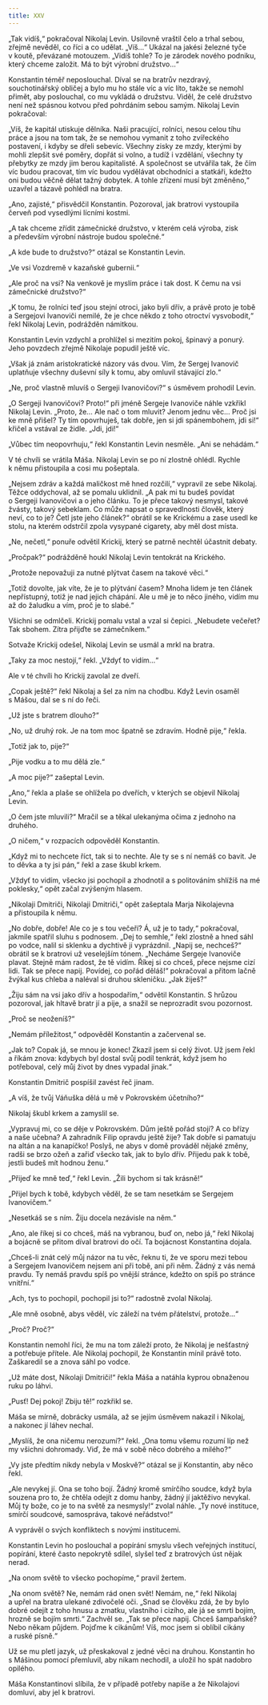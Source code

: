 ```yaml
---
title: XXV
---
```


„Tak vidíš,“ pokračoval Nikolaj Levin. Usilovně vraštil čelo a trhal sebou, zřejmě nevěděl, co říci a co udělat. „Víš…“ Ukázal na jakési železné tyče v koutě, převázané motouzem. „Vidíš tohle? To je zárodek nového podniku, který chceme založit. Má to být výrobní družstvo…“

Konstantin téměř neposlouchal. Díval se na bratrův nezdravý, souchotinářský obličej a bylo mu ho stále víc a víc líto, takže se nemohl přimět, aby poslouchal, co mu vykládá o družstvu. Viděl, že celé družstvo není než spásnou kotvou před pohrdáním sebou samým. Nikolaj Levin pokračoval:

„Víš, že kapitál utiskuje dělníka. Naši pracující, rolníci, nesou celou tíhu práce a jsou na tom tak, že se nemohou vymanit z toho zvířeckého postavení, i kdyby se dřeli sebevíc. Všechny zisky ze mzdy, kterými by mohli zlepšit své poměry, dopřát si volno, a tudíž i vzdělání, všechny ty přebytky ze mzdy jim berou kapitalisté. A společnost se utvářila tak, že čím víc budou pracovat, tím víc budou vydělávat obchodníci a statkáři, kdežto oni budou věčně dělat tažný dobytek. A tohle zřízení musí být změněno,“ uzavřel a tázavě pohlédl na bratra.

„Ano, zajisté,“ přisvědčil Konstantin. Pozoroval, jak bratrovi vystoupila červeň pod vysedlými lícními kostmi.

„A tak chceme zřídit zámečnické družstvo, v kterém celá výroba, zisk a především výrobní nástroje budou společné.“

„A kde bude to družstvo?“ otázal se Konstantin Levin.

„Ve vsi Vozdremě v kazaňské gubernii.“

„Ale proč na vsi? Na venkově je myslím práce i tak dost. K čemu na vsi zámečnické družstvo?“

„K tomu, že rolníci teď jsou stejní otroci, jako byli dřív, a právě proto je tobě a Sergejovi Ivanoviči nemilé, že je chce někdo z toho otroctví vysvobodit,“ řekl Nikolaj Levin, podrážděn námitkou.

Konstantin Levin vzdychl a prohlížel si mezitím pokoj, špinavý a ponurý. Jeho povzdech zřejmě Nikolaje popudil ještě víc.

„Však já znám aristokratické názory vás dvou. Vím, že Sergej Ivanovič uplatňuje všechny duševní síly k tomu, aby omluvil stávající zlo.“

„Ne, proč vlastně mluvíš o Sergeji Ivanovičovi?“ s úsměvem prohodil Levin.

„O Sergeji Ivanovičovi? Proto!“ při jméně Sergeje Ivanoviče náhle vzkřikl Nikolaj Levin. „Proto, že… Ale nač o tom mluvit? Jenom jednu věc… Proč jsi ke mně přišel? Ty tím opovrhuješ, tak dobře, jen si jdi spánembohem, jdi si!“ křičel a vstával ze židle. „Jdi, jdi!“

„Vůbec tím neopovrhuju,“ řekl Konstantin Levin nesměle. „Ani se nehádám.“

V té chvíli se vrátila Máša. Nikolaj Levin se po ní zlostně ohlédl. Rychle k němu přistoupila a cosi mu pošeptala.

„Nejsem zdráv a každá maličkost mě hned rozčilí,“ vypravil ze sebe Nikolaj. Těžce oddychoval, až se pomalu uklidnil. „A pak mi tu budeš povídat o Sergeji Ivanovičovi a o jeho článku. To je přece takový nesmysl, takové žvásty, takový sebeklam. Co může napsat o spravedlnosti člověk, který neví, co to je? Četl jste jeho článek?“ obrátil se ke Krickému a zase usedl ke stolu, na kterém odstrčil zpola vysypané cigarety, aby měl dost místa.

„Ne, nečetl,“ ponuře odvětil Krickij, který se patrně nechtěl účastnit debaty.

„Pročpak?“ podrážděně houkl Nikolaj Levin tentokrát na Krického.

„Protože nepovažuji za nutné plýtvat časem na takové věci.“

„Totiž dovolte, jak víte, že je to plýtvání časem? Mnoha lidem je ten článek nepřístupný, totiž je nad jejich chápání. Ale u mě je to něco jiného, vidím mu až do žaludku a vím, proč je to slabé.“

Všichni se odmlčeli. Krickij pomalu vstal a vzal si čepici. „Nebudete večeřet? Tak sbohem. Zítra přijďte se zámečníkem.“

Sotvaže Krickij odešel, Nikolaj Levin se usmál a mrkl na bratra.

„Taky za moc nestojí,“ řekl. „Vždyť to vidím…“

Ale v té chvíli ho Krickij zavolal ze dveří.

„Copak ještě?“ řekl Nikolaj a šel za ním na chodbu. Když Levin osaměl s Mášou, dal se s ní do řeči.

„Už jste s bratrem dlouho?“

„No, už druhý rok. Je na tom moc špatně se zdravím. Hodně pije,“ řekla.

„Totiž jak to, pije?“

„Pije vodku a to mu dělá zle.“

„A moc pije?“ zašeptal Levin.

„Ano,“ řekla a plaše se ohlížela po dveřích, v kterých se objevil Nikolaj Levin.

„O čem jste mluvili?“ Mračil se a těkal ulekanýma očima z jednoho na druhého.

„O ničem,“ v rozpacích odpověděl Konstantin.

„Když mi to nechcete říct, tak si to nechte. Ale ty se s ní nemáš co bavit. Je to děvka a ty jsi pán,“ řekl a zase škubl krkem.

„Vždyť to vidím, všecko jsi pochopil a zhodnotil a s politováním shlížíš na mé poklesky,“ opět začal zvýšeným hlasem.

„Nikolaji Dmitriči, Nikolaji Dmitriči,“ opět zašeptala Marja Nikolajevna a přistoupila k němu.

„No dobře, dobře! Ale co je s tou večeří? Á, už je to tady,“ pokračoval, jakmile spatřil sluhu s podnosem. „Dej to semhle,“ řekl zlostně a hned sáhl po vodce, nalil si sklenku a dychtivě ji vyprázdnil. „Napij se, nechceš?“ obrátil se k bratrovi už veselejším tónem. „Necháme Sergeje Ivanoviče plavat. Stejně mám radost, že tě vidím. Říkej si co chceš, přece nejsme cizí lidi. Tak se přece napij. Povídej, co pořád děláš!“ pokračoval a přitom lačně žvýkal kus chleba a naléval si druhou skleničku. „Jak žiješ?“

„Žiju sám na vsi jako dřív a hospodařím,“ odvětil Konstantin. S hrůzou pozoroval, jak hltavě bratr jí a pije, a snažil se neprozradit svou pozornost.

„Proč se neoženíš?“

„Nemám příležitost,“ odpověděl Konstantin a začervenal se.

„Jak to? Copak já, se mnou je konec! Zkazil jsem si celý život. Už jsem řekl a říkám znova: kdybych byl dostal svůj podíl tenkrát, když jsem ho potřeboval, celý můj život by dnes vypadal jinak.“

Konstantin Dmitrič pospíšil zavést řeč jinam.

„A víš, že tvůj Váňuška dělá u mě v Pokrovském účetního?“

Nikolaj škubl krkem a zamyslil se.

„Vypravuj mi, co se děje v Pokrovském. Dům ještě pořád stojí? A co břízy a naše učebna? A zahradník Filip opravdu ještě žije? Tak dobře si pamatuju na altán a na kanapíčko! Poslyš, ne abys v domě prováděl nějaké změny, radši se brzo ožeň a zařiď všecko tak, jak to bylo dřív. Přijedu pak k tobě, jestli budeš mít hodnou ženu.“

„Přijeď ke mně teď,“ řekl Levin. „Žili bychom si tak krásně!“

„Přijel bych k tobě, kdybych věděl, že se tam nesetkám se Sergejem Ivanovičem.“

„Nesetkáš se s ním. Žiju docela nezávisle na něm.“

„Ano, ale říkej si co chceš, máš na vybranou, buď on, nebo já,“ řekl Nikolaj a bojácně se přitom díval bratrovi do očí. Ta bojácnost Konstantina dojala.

„Chceš-li znát celý můj názor na tu věc, řeknu ti, že ve sporu mezi tebou a Sergejem Ivanovičem nejsem ani při tobě, ani při něm. Žádný z vás nemá pravdu. Ty nemáš pravdu spíš po vnější stránce, kdežto on spíš po stránce vnitřní.“

„Ach, tys to pochopil, pochopil jsi to?“ radostně zvolal Nikolaj.

„Ale mně osobně, abys věděl, víc záleží na tvém přátelství, protože…“

„Proč? Proč?“

Konstantin nemohl říci, že mu na tom záleží proto, že Nikolaj je nešťastný a potřebuje přítele. Ale Nikolaj pochopil, že Konstantin mínil právě toto. Zaškaredil se a znova sáhl po vodce.

„Už máte dost, Nikolaji Dmitriči!“ řekla Máša a natáhla kyprou obnaženou ruku po láhvi.

„Pusť! Dej pokoj! Zbiju tě!“ rozkřikl se.

Máša se mírně, dobrácky usmála, až se jejím úsměvem nakazil i Nikolaj, a nakonec jí láhev nechal.

„Myslíš, že ona ničemu nerozumí?“ řekl. „Ona tomu všemu rozumí líp než my všichni dohromady. Viď, že má v sobě něco dobrého a milého?“

„Vy jste předtím nikdy nebyla v Moskvě?“ otázal se jí Konstantin, aby něco řekl.

„Ale nevykej jí. Ona se toho bojí. Žádný kromě smírčího soudce, když byla souzena pro to, že chtěla odejít z domu hanby, žádný jí jaktěživo nevykal. Můj ty bože, co je to na světě za nesmysly!“ zvolal náhle. „Ty nové instituce, smírčí soudcové, samospráva, takové neřádstvo!“

A vyprávěl o svých konfliktech s novými institucemi.

Konstantin Levin ho poslouchal a popírání smyslu všech veřejných institucí, popírání, které často nepokrytě sdílel, slyšel teď z bratrových úst nějak nerad.

„Na onom světě to všecko pochopíme,“ pravil žertem.

„Na onom světě? Ne, nemám rád onen svět! Nemám, ne,“ řekl Nikolaj a upřel na bratra ulekané zdivočelé oči. „Snad se člověku zdá, že by bylo dobré odejít z toho hnusu a zmatku, vlastního i cizího, ale já se smrti bojím, hrozně se bojím smrti.“ Zachvěl se. „Tak se přece napij. Chceš šampaňské? Nebo někam půjdem. Pojďme k cikánům! Víš, moc jsem si oblíbil cikány a ruské písně.“

Už se mu pletl jazyk, už přeskakoval z jedné věci na druhou. Konstantin ho s Mášinou pomocí přemluvil, aby nikam nechodil, a uložil ho spát nadobro opilého.

Máša Konstantinovi slíbila, že v případě potřeby napíše a že Nikolajovi domluví, aby jel k bratrovi.
